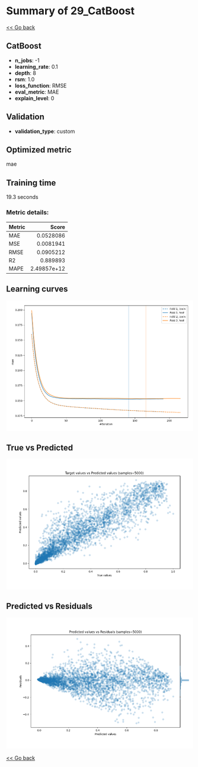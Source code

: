 # Summary of 29_CatBoost

[<< Go back](../README.md)


## CatBoost
- **n_jobs**: -1
- **learning_rate**: 0.1
- **depth**: 8
- **rsm**: 1.0
- **loss_function**: RMSE
- **eval_metric**: MAE
- **explain_level**: 0

## Validation
 - **validation_type**: custom

## Optimized metric
mae

## Training time

19.3 seconds

### Metric details:
| Metric   |       Score |
|:---------|------------:|
| MAE      | 0.0528086   |
| MSE      | 0.0081941   |
| RMSE     | 0.0905212   |
| R2       | 0.889893    |
| MAPE     | 2.49857e+12 |



## Learning curves
![Learning curves](learning_curves.png)
## True vs Predicted

![True vs Predicted](true_vs_predicted.png)


## Predicted vs Residuals

![Predicted vs Residuals](predicted_vs_residuals.png)



[<< Go back](../README.md)
